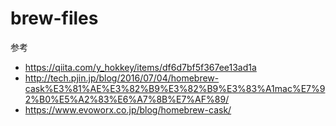 # brew-files

参考

- https://qiita.com/y_hokkey/items/df6d7bf5f367ee13ad1a
- http://tech.pjin.jp/blog/2016/07/04/homebrew-cask%E3%81%AE%E3%82%B9%E3%82%B9%E3%83%A1mac%E7%92%B0%E5%A2%83%E6%A7%8B%E7%AF%89/
- https://www.evoworx.co.jp/blog/homebrew-cask/
